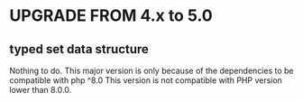 UPGRADE FROM 4.x to 5.0
=======================

typed set data structure
-----------------

Nothing to do. This major version is only because of the dependencies to be compatible with php ^8.0
This version is not compatible with PHP version lower than 8.0.0.
